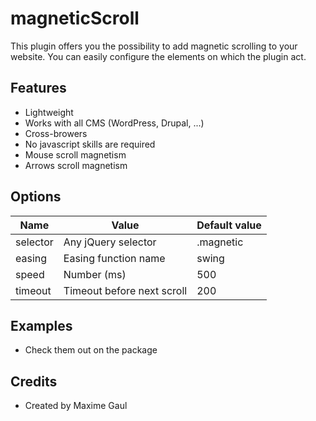 magneticScroll
===============

This plugin offers you the possibility to add magnetic scrolling to your website.
You can easily configure the elements on which the plugin act.


Features
-------

* Lightweight
* Works with all CMS (WordPress, Drupal, ...)
* Cross-browers
* No javascript skills are required
* Mouse scroll magnetism
* Arrows scroll magnetism

Options
-------
|Name | Value | Default value
|------|----------|----------
|selector	|Any jQuery selector |.magnetic
|easing |Easing function name |swing
|speed |Number (ms) |500
|timeout |Timeout before next scroll |200


Examples
-------

* Check them out on the package


Credits
-------

* Created by Maxime Gaul

